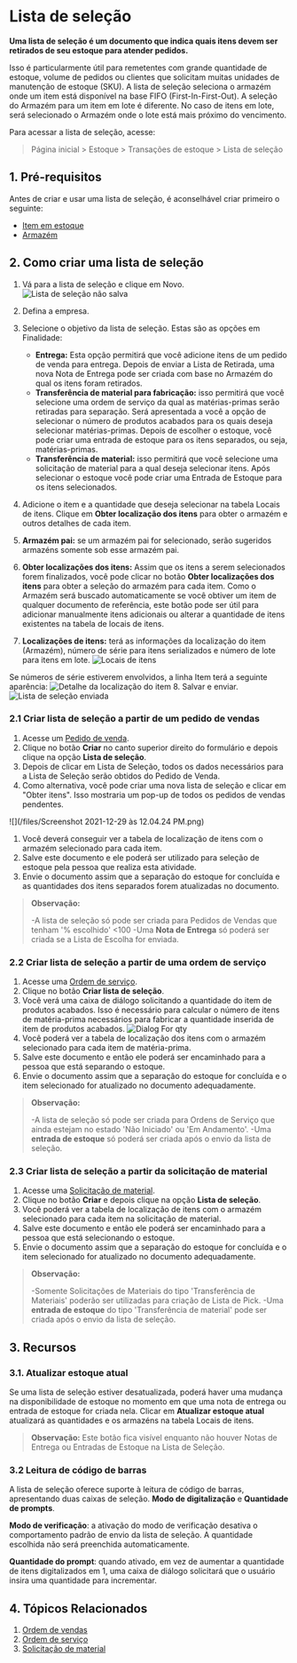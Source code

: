 # Lista de seleção



**Uma lista de seleção é um documento que indica quais itens devem ser retirados de seu estoque para atender pedidos.**


Isso é particularmente útil para remetentes com grande quantidade de estoque, volume de pedidos ou clientes que solicitam muitas unidades de manutenção de estoque (SKU).
A lista de seleção seleciona o armazém onde um item está disponível na base FIFO (First-In-First-Out).
A seleção do Armazém para um item em lote é diferente. No caso de itens em lote, será selecionado o Armazém onde o lote está mais próximo do vencimento.


Para acessar a lista de seleção, acesse:


> Página inicial > Estoque > Transações de estoque > Lista de seleção


## 1. Pré-requisitos


Antes de criar e usar uma lista de seleção, é aconselhável criar primeiro o seguinte:


* [Item em estoque](/docs/pt/stock/item)
* [Armazém](/docs/pt/stock/warehouse)


## 2. Como criar uma lista de seleção


1. Vá para a lista de seleção e clique em Novo.
![Lista de seleção não salva](/files/pick-list-unsaved-doc.png)
2. Defina a empresa.
3. Selecione o objetivo da lista de seleção. Estas são as opções em Finalidade:


	* **Entrega:** Esta opção permitirá que você adicione itens de um pedido de venda para entrega. Depois de enviar a Lista de Retirada, uma nova Nota de Entrega pode ser criada com base no Armazém do qual os itens foram retirados.
	* **Transferência de material para fabricação:** isso permitirá que você selecione uma ordem de serviço da qual as matérias-primas serão retiradas para separação. Será apresentada a você a opção de selecionar o número de produtos acabados para os quais deseja selecionar matérias-primas. Depois de escolher o estoque, você pode criar uma entrada de estoque para os itens separados, ou seja, matérias-primas.
	* **Transferência de material:** isso permitirá que você selecione uma solicitação de material para a qual deseja selecionar itens. Após selecionar o estoque você pode criar uma Entrada de Estoque para os itens selecionados.
4. Adicione o item e a quantidade que deseja selecionar na tabela Locais de itens. Clique em **Obter localização dos itens** para obter o armazém e outros detalhes de cada item.
5. **Armazém pai:** se um armazém pai for selecionado, serão sugeridos armazéns somente sob esse armazém pai.
6. **Obter localizações dos itens:** Assim que os itens a serem selecionados forem finalizados, você pode clicar no botão **Obter localizações dos itens** para obter a seleção do armazém para cada item. Como o Armazém será buscado automaticamente se você obtiver um item de qualquer documento de referência, este botão pode ser útil para adicionar manualmente itens adicionais ou alterar a quantidade de itens existentes na tabela de locais de itens.
7. **Localizações de itens:** terá as informações da localização do item (Armazém), número de série para itens serializados e número de lote para itens em lote.
![Locais de itens](/files/pick-list-item-locations.png)


Se números de série estiverem envolvidos, a linha Item terá a seguinte aparência:
![Detalhe da localização do item](/files/pick-list-item-location-detail.png)
8. Salvar e enviar.
![Lista de seleção enviada](/files/pick-list-submitted-doc.png)


### 2.1 Criar lista de seleção a partir de um pedido de vendas


1. Acesse um [Pedido de venda](/docs/pt/selling/sales-order).
2. Clique no botão **Criar** no canto superior direito do formulário e depois clique na opção **Lista de seleção**.
3. Depois de clicar em Lista de Seleção, todos os dados necessários para a Lista de Seleção serão obtidos do Pedido de Venda.
4. Como alternativa, você pode criar uma nova lista de seleção e clicar em "Obter itens". Isso mostraria um pop-up de todos os pedidos de vendas pendentes.


![](/files/Screenshot 2021-12-29 às 12.04.24 PM.png)


1. Você deverá conseguir ver a tabela de localização de itens com o armazém selecionado para cada item.
2. Salve este documento e ele poderá ser utilizado para seleção de estoque pela pessoa que realiza esta atividade.
3. Envie o documento assim que a separação do estoque for concluída e as quantidades dos itens separados forem atualizadas no documento.


> **Observação:**
>
>-A lista de seleção só pode ser criada para Pedidos de Vendas que tenham '% escolhido' <100
>-Uma **Nota de Entrega** só poderá ser criada se a Lista de Escolha for enviada.


### 2.2 Criar lista de seleção a partir de uma ordem de serviço


1. Acesse uma [Ordem de serviço](/docs/pt/manufacturing/work-order).
2. Clique no botão **Criar lista de seleção**.
3. Você verá uma caixa de diálogo solicitando a quantidade do item de produtos acabados. Isso é necessário para calcular o número de itens de matéria-prima necessários para fabricar a quantidade inserida de item de produtos acabados.
![Dialog For qty](/files/pick-list-dialog-for-qty.png)
4. Você poderá ver a tabela de localização dos itens com o armazém selecionado para cada item de matéria-prima.
5. Salve este documento e então ele poderá ser encaminhado para a pessoa que está separando o estoque.
6. Envie o documento assim que a separação do estoque for concluída e o item selecionado for atualizado no documento adequadamente.


> **Observação:**
>
>-A lista de seleção só pode ser criada para Ordens de Serviço que ainda estejam no estado 'Não Iniciado' ou 'Em Andamento'.
>-Uma **entrada de estoque** só poderá ser criada após o envio da lista de seleção.


### 2.3 Criar lista de seleção a partir da solicitação de material


1. Acesse uma [Solicitação de material](/docs/pt/stock/material-request).
2. Clique no botão **Criar** e depois clique na opção **Lista de seleção**.
3. Você poderá ver a tabela de localização de itens com o armazém selecionado para cada item na solicitação de material.
4. Salve este documento e então ele poderá ser encaminhado para a pessoa que está selecionando o estoque.
5. Envie o documento assim que a separação do estoque for concluída e o item selecionado for atualizado no documento adequadamente.


> **Observação:**
>
>-Somente Solicitações de Materiais do tipo 'Transferência de Materiais' poderão ser utilizadas para criação de Lista de Pick.
>-Uma **entrada de estoque** do tipo 'Transferência de material' pode ser criada após o envio da lista de seleção.


## 3. Recursos


### 3.1. Atualizar estoque atual


Se uma lista de seleção estiver desatualizada, poderá haver uma mudança na disponibilidade de estoque no momento em que uma nota de entrega ou entrada de estoque for criada nela. Clicar em **Atualizar estoque atual** atualizará as quantidades e os armazéns na tabela Locais de itens.


> **Observação:** Este botão fica visível enquanto não houver Notas de Entrega ou Entradas de Estoque na Lista de Seleção.


### 3.2 Leitura de código de barras


A lista de seleção oferece suporte à leitura de código de barras, apresentando duas caixas de seleção. **Modo de digitalização** e **Quantidade de prompts**.


**Modo de verificação**: a ativação do modo de verificação desativa o comportamento padrão de envio da lista de seleção. A quantidade escolhida não será preenchida automaticamente.


**Quantidade do prompt**: quando ativado, em vez de aumentar a quantidade de itens digitalizados em 1, uma caixa de diálogo solicitará que o usuário insira uma quantidade para incrementar.


## 4. Tópicos Relacionados


1. [Ordem de vendas](/docs/pt/selling/sales-order)
2. [Ordem de serviço](/docs/pt/manufacturing/work-order)
3. [Solicitação de material](/docs/pt/stock/material-request)



